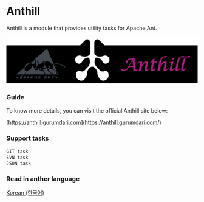Anthill
======
Anthill is a module that provides utility tasks for Apache Ant.

<p align="center"><img src="images/anthill_banner.png?raw=true" width="520" /></p>

### Guide
To know more details, you can visit the official Anthill site below:

[https://anthill.gurumdari.com](https://anthill.gurumdari.com/)

### Support tasks
	GIT task
	SVN task
	JSON task

### Read in anther language
[Korean (한국어)](https://github.com/gurumdari/anthill/blob/master/README_ko.md)